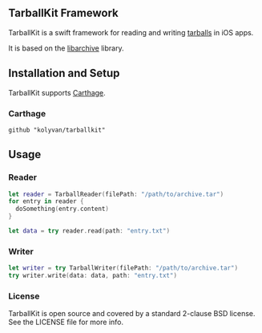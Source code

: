 ## TarballKit Framework

TarballKit is a swift framework for reading and writing [tarballs](https://en.wikipedia.org/wiki/Tar_(computing)) in iOS apps.

It is based on the [libarchive](https://github.com/libarchive/libarchive) library.

## Installation and Setup
TarballKit supports [Carthage](https://github.com/Carthage/Carthage).

### Carthage
`github "kolyvan/tarballkit"`

## Usage

### Reader
```swift
let reader = TarballReader(filePath: "/path/to/archive.tar")
for entry in reader {
  doSomething(entry.content)
}

let data = try reader.read(path: "entry.txt")
```

### Writer
```swift
let writer = try TarballWriter(filePath: "/path/to/archive.tar")
try writer.write(data: data, path: "entry.txt")
```

### License
TarballKit is open source and covered by a standard 2-clause BSD license. See the LICENSE file for more info.
